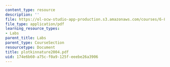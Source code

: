 ```yaml
---
content_type: resource
description: ''
file: https://ol-ocw-studio-app-production.s3.amazonaws.com/courses/6-877j-computational-evolutionary-biology-fall-2005/174e6b60a75cf0a9125feeebe26a3906_plotkinnature2004.pdf
file_type: application/pdf
learning_resource_types:
- Labs
parent_title: Labs
parent_type: CourseSection
resourcetype: Document
title: plotkinnature2004.pdf
uid: 174e6b60-a75c-f0a9-125f-eeebe26a3906
---
```

